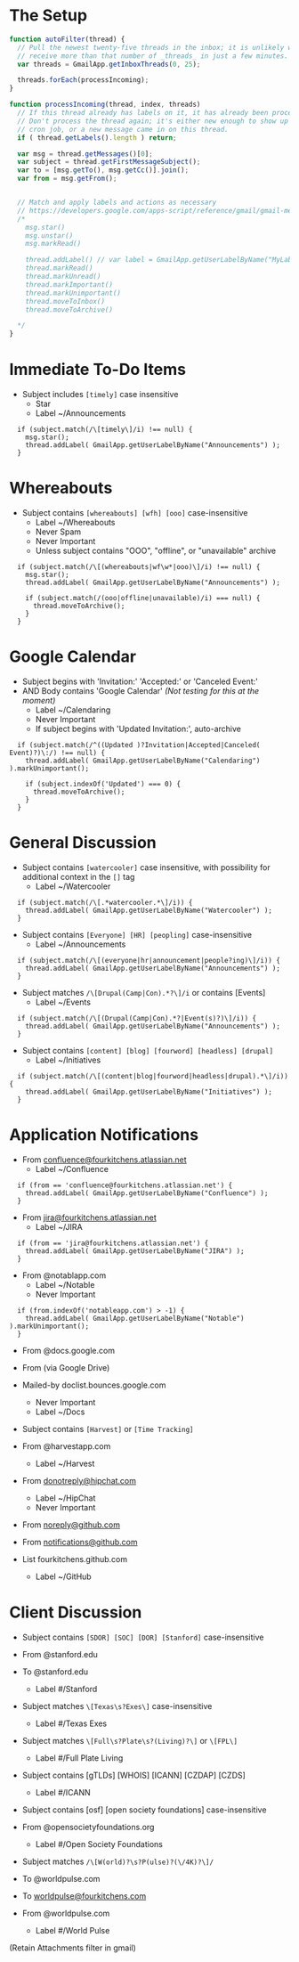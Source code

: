 # The Setup

``` js
function autoFilter(thread) {
  // Pull the newest twenty-five threads in the inbox; it is unlikely we'll
  // receive more than that number of _threads_ in just a few minutes.
  var threads = GmailApp.getInboxThreads(0, 25);

  threads.forEach(processIncoming);
}

function processIncoming(thread, index, threads)
  // If this thread already has labels on it, it has already been processed.
  // Don't process the thread again; it's either new enough to show up in the
  // cron job, or a new message came in on this thread.
  if ( thread.getLabels().length ) return;

  var msg = thread.getMessages()[0];
  var subject = thread.getFirstMessageSubject();
  var to = [msg.getTo(), msg.getCc()].join();
  var from = msg.getFrom();


  // Match and apply labels and actions as necessary
  // https://developers.google.com/apps-script/reference/gmail/gmail-message
  /*
    msg.star()
    msg.unstar()
    msg.markRead()

    thread.addLabel() // var label = GmailApp.getUserLabelByName("MyLabel");
    thread.markRead()
    thread.markUnread()
    thread.markImportant()
    thread.markUnimportant()
    thread.moveToInbox()
    thread.moveToArchive()

  */
}
```

# Immediate To-Do Items

- Subject includes `[timely]` case insensitive
  - Star
  - Label ~/Announcements

```
  if (subject.match(/\[timely\]/i) !== null) {
    msg.star();
    thread.addLabel( GmailApp.getUserLabelByName("Announcements") );
  }
```

# Whereabouts

- Subject contains `[whereabouts] [wfh] [ooo]` case-insensitive
  - Label ~/Whereabouts
  - Never Spam
  - Never Important
  - Unless subject contains "OOO", "offline", or "unavailable" archive

```
  if (subject.match(/\[(whereabouts|wf\w*|ooo)\]/i) !== null) {
    msg.star();
    thread.addLabel( GmailApp.getUserLabelByName("Announcements") );

    if (subject.match(/(ooo|offline|unavailable)/i) === null) {
      thread.moveToArchive();
    }
  }
```

# Google Calendar

- Subject begins with 'Invitation:' 'Accepted:' or 'Canceled Event:'
- AND Body contains 'Google Calendar' _(Not testing for this at the moment)_
  - Label ~/Calendaring
  - Never Important
  - If subject begins with 'Updated Invitation:', auto-archive

```
  if (subject.match(/^((Updated )?Invitation|Accepted|Canceled( Event)?)\:/) !== null) {
    thread.addLabel( GmailApp.getUserLabelByName("Calendaring") ).markUnimportant();

    if (subject.indexOf('Updated') === 0) {
      thread.moveToArchive();
    }
  }
```

# General Discussion

- Subject contains `[watercooler]` case insensitive, with possibility for additional context in the `[]` tag
  - Label ~/Watercooler

```
  if (subject.match(/\[.*watercooler.*\]/i)) {
    thread.addLabel( GmailApp.getUserLabelByName("Watercooler") );
  }
```

- Subject contains `[Everyone] [HR] [peopling]` case-insensitive
  - Label ~/Announcements

```
  if (subject.match(/\[(everyone|hr|announcement|people?ing)\]/i)) {
    thread.addLabel( GmailApp.getUserLabelByName("Announcements") );
  }
```

- Subject matches `/\[Drupal(Camp|Con).*?\]/i` or contains [Events]
  - Label ~/Events

```
  if (subject.match(/\[(Drupal(Camp|Con).*?|Event(s)?)\]/i)) {
    thread.addLabel( GmailApp.getUserLabelByName("Announcements") );
  }
```

- Subject contains `[content] [blog] [fourword] [headless] [drupal]`
  - Label ~/Initiatives

```
  if (subject.match(/\[(content|blog|fourword|headless|drupal).*\]/i)) {
    thread.addLabel( GmailApp.getUserLabelByName("Initiatives") );
  }
```

# Application Notifications

- From confluence@fourkitchens.atlassian.net
  - Label ~/Confluence

```
  if (from == 'confluence@fourkitchens.atlassian.net') {
    thread.addLabel( GmailApp.getUserLabelByName("Confluence") );
  }
```

- From jira@fourkitchens.atlassian.net
  - Label ~/JIRA

```
  if (from == 'jira@fourkitchens.atlassian.net') {
    thread.addLabel( GmailApp.getUserLabelByName("JIRA") );
  }
```

- From @notablapp.com
  - Label ~/Notable
  - Never Important

```
  if (from.indexOf('notableapp.com') > -1) {
    thread.addLabel( GmailApp.getUserLabelByName("Notable") ).markUnimportant();
  }
```

- From @docs.google.com
- From (via Google Drive)
- Mailed-by doclist.bounces.google.com
  - Never Important
  - Label ~/Docs

- Subject contains `[Harvest]` or `[Time Tracking]`
- From @harvestapp.com
  - Label ~/Harvest

- From donotreply@hipchat.com
  - Label ~/HipChat
  - Never Important

- From noreply@github.com
- From notifications@github.com
- List fourkitchens.github.com
  - Label ~/GitHub


# Client Discussion

- Subject contains `[SDOR] [SOC] [DOR] [Stanford]` case-insensitive
- From @stanford.edu
- To @stanford.edu
  - Label #/Stanford

- Subject matches `\[Texas\s?Exes\]` case-insensitive
  - Label #/Texas Exes

- Subject matches `\[Full\s?Plate\s?(Living)?\]` or `\[FPL\]`
  - Label #/Full Plate Living

- Subject contains [gTLDs] [WHOIS] [ICANN] [CZDAP] [CZDS]
  - Label #/ICANN

- Subject contains [osf] [open society foundations] case-insensitive
- From @opensocietyfoundations.org
  - Label #/Open Society Foundations

- Subject matches `/\[W(orld)?\s?P(ulse)?(\/4K)?\]/`
- To @worldpulse.com
- To worldpulse@fourkitchens.com
- From @worldpulse.com
  - Label #/World Pulse

(Retain Attachments filter in gmail)
